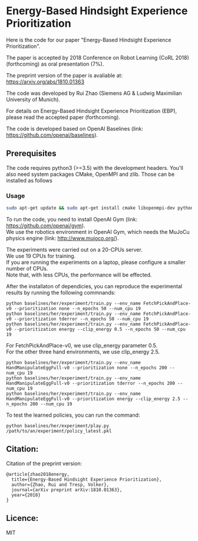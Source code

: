 # Energy-Based Hindsight Experience Prioritization

Here is the code for our paper "Energy-Based Hindsight Experience Prioritization".  

The paper is accepted by 2018 Conference on Robot Learning (CoRL 2018) (forthcoming) as oral presentation (7%).  

The preprint version of the paper is avaliable at: https://arxiv.org/abs/1810.01363

The code was developed by Rui Zhao (Siemens AG & Ludwig Maximilian University of Munich).  

For details on Energy-Based Hindsight Experience Prioritization (EBP), please read the accepted paper (forthcoming).  

The code is developed based on OpenAI Baselines (link: https://github.com/openai/baselines).   

## Prerequisites  

The code requires python3 (>=3.5) with the development headers. You'll also need system packages CMake, OpenMPI and zlib. Those can be installed as follows  

### Usage  
    
```bash
sudo apt-get update && sudo apt-get install cmake libopenmpi-dev python3-dev zlib1g-dev
```

To run the code, you need to install OpenAI Gym (link: https://github.com/openai/gym).  
We use the robotics environment in OpenAI Gym, which needs the MuJoCu physics engine (link: http://www.mujoco.org/).   

The experiments were carried out on a 20-CPUs server.  
We use 19 CPUs for training.  
If you are running the experiments on a laptop, please configure a smaller number of CPUs.  
Note that, with less CPUs, the performance will be effected.  

After the installaton of dependicies, you can reproduce the experimental results by running the following commnands:  
```
python baselines/her/experiment/train.py --env_name FetchPickAndPlace-v0 --prioritization none --n_epochs 50 --num_cpu 19 
python baselines/her/experiment/train.py --env_name FetchPickAndPlace-v0 --prioritization tderror --n_epochs 50 --num_cpu 19 
python baselines/her/experiment/train.py --env_name FetchPickAndPlace-v0 --prioritization energy --clip_energy 0.5 --n_epochs 50 --num_cpu 19 
```
For FetchPickAndPlace-v0, we use clip_energy parameter 0.5.  
For the other three hand environments, we use clip_energy 2.5.  

```
python baselines/her/experiment/train.py --env_name HandManipulateEggFull-v0 --prioritization none --n_epochs 200 --num_cpu 19 
python baselines/her/experiment/train.py --env_name HandManipulateEggFull-v0 --prioritization tderror --n_epochs 200 --num_cpu 19 
python baselines/her/experiment/train.py --env_name HandManipulateEggFull-v0 --prioritization energy --clip_energy 2.5 --n_epochs 200 --num_cpu 19 
```

To test the learned policies, you can run the command:  
```
python baselines/her/experiment/play.py /path/to/an/experiment/policy_latest.pkl
```

## Citation:

Citation of the preprint version:

```
@article{zhao2018energy,
  title={Energy-Based Hindsight Experience Prioritization},
  author={Zhao, Rui and Tresp, Volker},
  journal={arXiv preprint arXiv:1810.01363},
  year={2018}
}
```

## Licence:

MIT